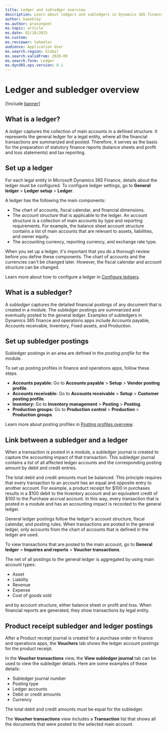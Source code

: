 ```yaml
---
title: Ledger and subledger overview
description: Learn about ledgers and subledgers in Dynamics 365 finance and operations apps.
author: kweekley
ms.author: prasungoel
ms.topic: article
ms.date: 02/18/2025
ms.custom:
ms.reviewer: twheeloc
audience: Application User
ms.search.region: Global
ms.search.validFrom: 2020-09
ms.search.form: Ledger
ms.dyn365.ops.version: 8.1
---
```


# Ledger and subledger overview

[!include [banner](../includes/banner.md)]

## What is a ledger?

A *ledger* captures the collection of main accounts in a defined structure. It represents the general ledger for a legal entity, where all the financial transactions are summarized and posted. Therefore, it serves as the basis for the preparation of statutory finance reports (balance sheets and profit and loss statements) and tax reporting.

## Set up a ledger

For each legal entity in Microsoft Dynamics 365 Finance, details about the ledger must be configured. To configure ledger settings, go to **General ledger** \> **Ledger setup** \> **Ledger**.

A ledger has the following the main components:

- The chart of accounts, fiscal calendar, and financial dimensions.
- The *account structure* that is applicable to the ledger. An account structure is a collection of main accounts by type and reporting requirements. For example, the balance sheet account structure contains a list of main accounts that are relevant to assets, liabilities, and owner equity.
- The accounting currency, reporting currency, and exchange rate type.

When you set up a ledger, it's important that you do a thorough review before you define these components. The chart of accounts and the currencies can't be changed later. However, the fiscal calendar and account structure can be changed.

Learn more about how to configure a ledger in [Configure ledgers](configure-ledger.md).

## What is a subledger?

A *subledger* captures the detailed financial postings of any document that is created in a module. The subledger postings are summarized and eventually posted to the general ledger. Examples of subledgers in Dynamics 365 finance and operations apps include Accounts payable, Accounts receivable, Inventory, Fixed assets, and Production.

## Set up subledger postings

Subledger postings in an area are defined in the *posting profile* for the module.

To set up posting profiles in finance and operations apps, follow these steps.

- **Accounts payable:** Go to **Accounts payable** > **Setup** > **Vendor posting profile**.
- **Accounts receivable:** Go to **Accounts receivable** \> **Setup** \> **Customer posting profile**.
- **Inventory:** Go to **Inventory management** \> **Posting** \> **Posting**.
- **Production groups:** Go to **Production control** \> **Production** \> **Production groups**.

Learn more about posting profiles in [Posting profiles overview](pstg-prfles-ovrvw.md).

## Link between a subledger and a ledger

When a transaction is posted in a module, a subledger journal is created to capture the accounting impact of that transaction. This subledger journal contains a list of all affected ledger accounts and the corresponding posting amount by debit and credit entries.

The total debit and credit amounts must be balanced. This principle requires that every transaction to an account has an equal and opposite entry to another account. For example, a product receipt for $100 in purchases results in a $100 debit to the Inventory account and an equivalent credit of $100 to the Purchase accrual account. In this way, every transaction that is posted in a module and has an accounting impact is recorded to the general ledger.

General ledger postings follow the ledger's account structure, fiscal calendar, and posting rules. When transactions are posted in the general ledger, only accounts from the chart of accounts that is defined in the ledger are used.

To view transactions that are posted to the main account, go to **General ledger** \> **Inquiries and reports** \> **Voucher transactions**.

The net of all postings to the general ledger is aggregated by using main account types:

- Asset
- Liability
- Revenue
- Expense
- Cost of goods sold

and by account structure, either balance sheet or profit and loss. When financial reports are generated, they show transactions by legal entity.

## Product receipt subledger and ledger postings

After a Product receipt journal is created for a purchase order in finance and operations apps, the **Vouchers** tab shows the ledger account postings for the product receipt.

In the **Voucher transactions** view, the **View subledger journal** tab can be used to view the subledger details. Here are some examples of these details:

- Subledger journal number
- Posting type
- Ledger accounts
- Debit or credit amounts
- Currency

The total debit and credit amounts must be equal for the subledger.

The **Voucher transactions** view includes a **Transaction** list that shows all the documents that were posted to the selected main account.
